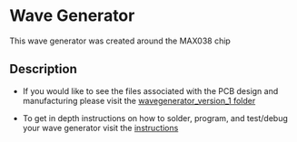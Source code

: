 # Wave Generator
This wave generator was created around the MAX038 chip 

## Description

* If you would like to see the files associated with the PCB design and manufacturing please visit the [wavegenerator_version_1 folder](wavegenerator_version_1/)


* To get in depth instructions on how to solder, program, and test/debug your wave generator visit the [instructions](instructions.pdf)